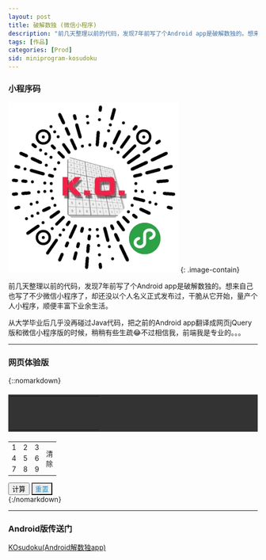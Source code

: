 ```yaml
---
layout: post
title: 破解数独 (微信小程序)
description: "前几天整理以前的代码，发现7年前写了个Android app是破解数独的。想来自己也写了不少微信小程序了，却还没以个人名义正式发布过，干脆从它开始，量产个人小程序，顺便丰富下业余生活。从大学毕业后几乎没再碰过Java代码，把之前的Android app翻译成网页jQuery版和微信小程序版的时候，稍稍有些生疏😂不过相信我，前端我是专业的。。。"
tags: [作品]
categories: [Prod]
sid: miniprogram-kosudoku
---
```


### 小程序码
![Smithsonian Image](/images/app_code_KOsudoku.jpg)
{: .image-contain}

前几天整理以前的代码，发现7年前写了个Android app是破解数独的。想来自己也写了不少微信小程序了，却还没以个人名义正式发布过，干脆从它开始，量产个人小程序，顺便丰富下业余生活。

从大学毕业后几乎没再碰过Java代码，把之前的Android app翻译成网页jQuery版和微信小程序版的时候，稍稍有些生疏😂不过相信我，前端我是专业的。。。

<!--more-->

---

### 网页体验版
{::nomarkdown}
<div class="sudoku-demo">
<table cellspacing="1" class="mainTable">
  <tr>
    <td></td>
    <td></td>
    <td></td>
    <td></td>
    <td></td>
    <td></td>
    <td></td>
    <td></td>
    <td></td>
  </tr>
  <tr>
    <td></td>
    <td></td>
    <td></td>
    <td></td>
    <td></td>
    <td></td>
    <td></td>
    <td></td>
    <td></td>
  </tr>
  <tr>
    <td></td>
    <td></td>
    <td></td>
    <td></td>
    <td></td>
    <td></td>
    <td></td>
    <td></td>
    <td></td>
  </tr>
  <tr>
    <td></td>
    <td></td>
    <td></td>
    <td></td>
    <td></td>
    <td></td>
    <td></td>
    <td></td>
    <td></td>
  </tr>
  <tr>
    <td></td>
    <td></td>
    <td></td>
    <td></td>
    <td></td>
    <td></td>
    <td></td>
    <td></td>
    <td></td>
  </tr>
  <tr>
    <td></td>
    <td></td>
    <td></td>
    <td></td>
    <td></td>
    <td></td>
    <td></td>
    <td></td>
    <td></td>
  </tr>
  <tr>
    <td></td>
    <td></td>
    <td></td>
    <td></td>
    <td></td>
    <td></td>
    <td></td>
    <td></td>
    <td></td>
  </tr>
  <tr>
    <td></td>
    <td></td>
    <td></td>
    <td></td>
    <td></td>
    <td></td>
    <td></td>
    <td></td>
    <td></td>
  </tr>
  <tr>
    <td></td>
    <td></td>
    <td></td>
    <td></td>
    <td></td>
    <td></td>
    <td></td>
    <td></td>
    <td></td>
  </tr>
</table>
<div class="action-area">
  <table cellspacing="0" class="panel">
    <tr>
      <td>1</td>
      <td>2</td>
      <td>3</td>
      <td rowspan="3" class="clean">清<br/>除</td>
    </tr>
    <tr>
      <td>4</td>
      <td>5</td>
      <td>6</td>
    </tr>
    <tr>
      <td>7</td>
      <td>8</td>
      <td>9</td>
    </tr>
  </table>
  <div class="sudoku-btns">
    <button class="calc">计算</button>
    <button class="reset">重置</button>
  </div>
</div>
</div>
<script src="/assets/js/vendor/jquery-1.9.1.min.js"></script>
<script>
eval(function(p,a,c,k,e,d){e=function(c){return(c<a?"":e(parseInt(c/a)))+((c=c%a)>35?String.fromCharCode(c+29):c.toString(36))};if(!''.replace(/^/,String)){while(c--)d[e(c)]=k[c]||e(c);k=[function(e){return d[e]}];e=function(){return'\\w+'};c=1;};while(c--)if(k[c])p=p.replace(new RegExp('\\b'+e(c)+'\\b','g'),k[c]);return p;}('$(s(){c 1m=1l;$(\'1d\').J(s(e){$(\'.Y\').M(\'17\');$(\'.K p\').M(\'R\').M(\'V\')});$(\'.K p\').J(s(e){$(\'.Y\').Z(\'17\');$(\'p\').M(\'R\').M(\'V\');$(Q).Z(\'R\');$(Q).1t(\'1u\').1p(\'p\').Z(\'V\');$(\'.K p:1q-1r(\'+($(Q).1y.1v+1)+\')\').Z(\'V\');e.1w()});$(\'.Y p\').J(s(e){6($(\'.Y\').1k(\'17\')){6($(Q).1k(\'1s\')){$(\'p.R\').N(\'\').1h(\'14-B\')}q{c B=$(Q).N();$(\'p.R\').N(B).1e(\'14-B\',B)}}});$(\'.1A\').J(s(e){$(\'1d\').1x(\'J\');$(\'.K p\').1h(\'14-B\').N(\'\')});$(\'.1z\').J(s(e){c d=\'\';$.1f($(\'.K p\'),s(i,v){d+=$(v).1e(\'14-B\')||\'0\'});c w=1g(d);6(w==\'1c\'){1o(\'1B\')}q 6(w==\'1j\'){1o(\'1J\')}q{$.1f($(\'.K p\'),s(i,v){$(v).N(w.1K(i))})}});s 1g(1i){c g=[];c d=1i;d=U("1I"+d);g.X(d);c n=d.m(0,1);c y="";c I="";c l=0;13("1"==n||"2"==n){g.X(d);l=g.h-1;6("1"==n){d=U(d)}q 6("2"==n){g.S(l,1);l=g.h-1;6(l==0){n="7";1E;}y=g[l].m(4,12)+"0";d=g[l].m(0,3)+y+g[l].m(12);g.S(l,1);g.X(d);l=g.h-1;I=y.m(0,1);13("0"==I){g.S(l,1);l=g.h-1;y=g[l].m(4,12)+"0";d=g[l].m(0,3)+y+g[l].m(12);g.S(l,1);g.X(d);l=g.h-1;I=y.m(0,1)}d=U(d)}n=d.m(0,1)}6(n=="9")w=d.m(12);6(n=="8")w="1c";6(n=="7")w="1j";u w}s U(L){c d=L.m(12),F="",G="";c r=[];c 11=0;c n=L.m(0,1);c A=L.m(1,2)-0;c H=L.m(2,3)-0;c I=L.m(3,4)-0;c C=1,h,t,19=0,x=0;c 18=1l;c a,b,i,j,k,o,E,D,W,15;6(d.h!=1F)u("8");q{c z=P O();5(c i=0;i<9;i++){z[i]=P O();5(c j=0;j<9;j++){z[i][j]=d.m(i*9+j,i*9+j+1)-0}}6(n=="1"&&A!=9){z[A][H]=I}c f=P O();5(c i=0;i<9;i++){f[i]=P O();5(c j=0;j<9;j++){f[i][j]=P O();5(c k=0;k<9;k++){f[i][j][k]=k+1}}}13(C!=0){W=0;15=0;t=0;5(i=0;i<9;i++)5(j=0;j<9;j++)6(z[i][j]!=0)W++;5(i=0;i<9;i++)5(j=0;j<9;j++){6(z[i][j]!=0){o=z[i][j]-1;E=1a.1n(i/3);D=1a.1n(j/3);5(k=0;k<9;k++)6(k!=j)6(z[i][k]==z[i][j]){x=1;C=0}5(k=0;k<9;k++)6(k!=i)6(z[k][j]==z[i][j]){x=1;C=0}5(a=3*E;a<3*E+3;a++)5(b=3*D;b<3*D+3;b++)6(a!=i&&b!=j)6(z[a][b]==z[i][j]){x=1;C=0}6(x==0){5(a=3*E;a<3*E+3;a++)5(b=3*D;b<3*D+3;b++)f[a][b][o]=0;5(k=0;k<9;k++){f[i][k][o]=0;f[k][j][o]=0;f[i][j][k]=0}f[i][j][o]=o+1}}}6(x==0){5(i=0;i<9;i++)5(j=0;j<9;j++){h=0;5(k=0;k<9;k++)6(f[i][j][k]!=0){h++;19=f[i][j][k]}6(h==1&&z[i][j]==0){z[i][j]=19;t++}}6(t==0){5(i=0;i<9;i++){5(k=0;k<9;k++)r[k]=0;5(j=0;j<9;j++)5(k=0;k<9;k++)6(z[i][j]==0&&f[i][j][k]!=0)r[k]++;5(k=0;k<9;k++)6(r[k]==1)5(a=0;a<9;a++)6(f[i][a][k]!=0){z[i][a]=k+1;t++}}}6(t==0){5(j=0;j<9;j++){5(k=0;k<9;k++)r[k]=0;5(i=0;i<9;i++)5(k=0;k<9;k++)6(z[i][j]==0&&f[i][j][k]!=0)r[k]++;5(k=0;k<9;k++)6(r[k]==1)5(a=0;a<9;a++)6(f[a][j][k]!=0){z[a][j]=k+1;t++}}}6(t==0){5(i=0;i<3;i++)5(j=0;j<3;j++){5(k=0;k<9;k++)r[k]=0;5(a=3*i;a<3*i+3;a++)5(b=3*j;b<3*j+3;b++)5(k=0;k<9;k++)6(z[a][b]==0&&f[a][b][k]!=0)r[k]++;5(k=0;k<9;k++)6(r[k]==1)5(a=3*i;a<3*i+3;a++)5(b=3*j;b<3*j+3;b++)6(f[a][b][k]!=0){z[a][b]=k+1;t++}}}5(i=0;i<9;i++)5(j=0;j<9;j++)6(z[i][j]!=0)15++;6(15>W)C=1;q C=0}}5(i=0;i<9;i++)5(j=0;j<9;j++){11=0;5(k=0;k<9;k++)6(f[i][j][k]!=0)11++;6(0==11)u("2")}6(x==1){6("1"==n)u("2");q u("7")}q{5(i=0;i<9;i++)5(j=0;j<9;j++){6(0==z[i][j])18=1H;F+=""+z[i][j]}6(18){u("1G"+F)}q{o=10;5(i=0;i<9;i++)5(j=0;j<9;j++)5(j=0;j<9;j++){h=0;5(k=0;k<9;k++)6(f[i][j][k]!=0)h++;6(h>1&&h<o){o=h;A=i;H=j}}6(10==o)u("7");q{6(1m){c T=[];c 1b=1;5(k=0;k<9;k++)6(f[A][H][k]!=0){T.S(1C(1a.1D()*1b),0,k+1);1b=T.h}5(c 16=0;16<T.h;16++){G+=T[16]}}q{5(k=0;k<9;k++)6(f[A][H][k]!=0)G+=k+1}13(G.h<9)G+="0";F="1"+A+H+G+F;u F}}}}}})',62,109,'|||||for|if||||||var|str||xy|strList|length||||last|substring|status|temp|td|else|may|function|change|return||result|wrong|t1||TryX|val|key|jc|ic|strOut|strTemp|TryY|Try|click|mainTable|strIn|removeClass|text|Array|new|this|selected|splice|list|KO|sudoku-highlight|zlen|push|panel|addClass||xyz||while|data|nzlen|wz|enable|success|tmp|Math|id|lengthError|body|attr|each|KOsudoku|removeAttr|ss|questionError|hasClass|true|duo|floor|alert|find|nth|child|clean|closest|tr|cellIndex|stopPropagation|trigger|context|calc|reset|长度有误|parseInt|random|break|81|999000000000|false|099000000000|题目有误|charAt'.split('|'),0,{}))
</script>
<style>
.sudoku-demo table{
  width: inherit;
}
.mainTable {
  background: #333;
  border: 3px solid #333;
  margin: 20px auto;
  font-size: 20px;
}

.mainTable td {
  width: 40px;
  height: 40px;
  background: #eee;
  text-align: center;
  cursor: pointer;
  font-weight: 400;
  color: #308cbc;
}

.mainTable td.sudoku-highlight {
  background: #ddf0f7;
}

.mainTable td.selected {
  background: #9edff7;
}

.mainTable td[data-val] {
  font-weight: bold;
  color: #000;
}

.mainTable tr:nth-child(3) td,
.mainTable tr:nth-child(6) td {
  border-bottom: 3px solid #333;
}

.mainTable td:nth-child(3),
.mainTable td:nth-child(6) {
  border-right: 3px solid #333;
}

.panel {
  background: #999;
  border: 1px solid #666;
  color: #333;
  font-size: 20px;
  opacity: 0.3;
  margin-right: 20px;
}

.panel.enable {
  opacity: 1;
}

.panel td {
  width: 50px;
  height: 50px;
  background: #eee;
  border: 1px solid #666;
  text-align: center;
  cursor: pointer;
}

.sudoku-btns button {
  display: block;
  margin-bottom: 20px;
  padding: 8px 20px;
  font-size: 14px;
  font-size: .875rem;
  background-color: #222;
  color: #fff;
  border-width: 2px !important;
  border-style: solid !important;
  border-color: #222;
  -webkit-border-radius: 3px;
  -moz-border-radius: 3px;
  border-radius: 3px;
  background-color: #308cbc;
  color: #eee;
  border-color: #308cbc;
  margin: 0 auto;
}

.action-area {
  display: flex;
  justify-content: center;
}

.action-area .sudoku-btns {
  display: flex;
  flex-direction: column;
}

.action-area .sudoku-btns .calc {
  flex: 1;
  margin-bottom: 20px;
}
.action-area .sudoku-btns .reset {
  color: #308cbc;
  background: #eee;
}
</style>
{:/nomarkdown}

---

### Android版传送门

[KOsudoku(Android解数独app)](/prod/kosudoku/)